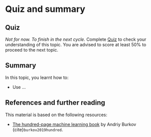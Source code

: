 # Quiz and summary

## Quiz

_Not for now. To finish in the next cycle._ Complete [Quiz](https://forms.gle/8Q5Z7Z7Z7Z7Z7Z7Z7) to check your understanding of this topic. You are advised to score at least 50% to proceed to the next topic.

## Summary

In this topic, you learnt how to:
- Use ...

## References and further reading

This material is based on the following resources:
- [The hundred-page machine learning book](http://themlbook.com/wiki/doku.php) by Andriy Burkov {cite}`burkov2019hundred`.
